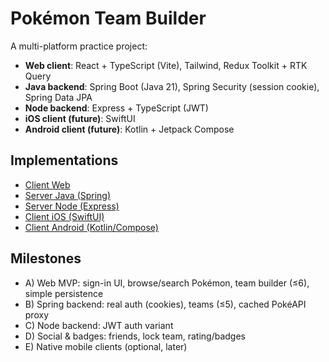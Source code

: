 # Pokémon Team Builder
A multi-platform practice project:
- **Web client**: React + TypeScript (Vite), Tailwind, Redux Toolkit + RTK Query
- **Java backend**: Spring Boot (Java 21), Spring Security (session cookie), Spring Data JPA
- **Node backend**: Express + TypeScript (JWT)
- **iOS client (future)**: SwiftUI
- **Android client (future)**: Kotlin + Jetpack Compose

## Implementations
- [Client Web](./client-web)
- [Server Java (Spring)](./server-java)
- [Server Node (Express)](./server-node)
- [Client iOS (SwiftUI)](./client-ios)
- [Client Android (Kotlin/Compose)](./client-android)

## Milestones
- A) Web MVP: sign-in UI, browse/search Pokémon, team builder (≤6), simple persistence
- B) Spring backend: real auth (cookies), teams (≤5), cached PokéAPI proxy
- C) Node backend: JWT auth variant
- D) Social & badges: friends, lock team, rating/badges
- E) Native mobile clients (optional, later)